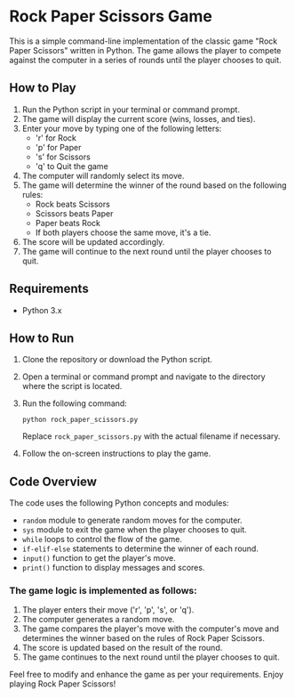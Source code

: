 # Rock Paper Scissors Game

This is a simple command-line implementation of the classic game "Rock Paper Scissors" written in Python. The game allows the player to compete against the computer in a series of rounds until the player chooses to quit.

## How to Play

1. Run the Python script in your terminal or command prompt.
2. The game will display the current score (wins, losses, and ties).
3. Enter your move by typing one of the following letters:
   - 'r' for Rock
   - 'p' for Paper
   - 's' for Scissors
   - 'q' to Quit the game
4. The computer will randomly select its move.
5. The game will determine the winner of the round based on the following rules:
   - Rock beats Scissors
   - Scissors beats Paper
   - Paper beats Rock
   - If both players choose the same move, it's a tie.
6. The score will be updated accordingly.
7. The game will continue to the next round until the player chooses to quit.

## Requirements

- Python 3.x

## How to Run

1. Clone the repository or download the Python script.
2. Open a terminal or command prompt and navigate to the directory where the script is located.
3. Run the following command:

   ```
   python rock_paper_scissors.py
   ```

   Replace `rock_paper_scissors.py` with the actual filename if necessary.

4. Follow the on-screen instructions to play the game.

## Code Overview

The code uses the following Python concepts and modules:

- `random` module to generate random moves for the computer.
- `sys` module to exit the game when the player chooses to quit.
- `while` loops to control the flow of the game.
- `if-elif-else` statements to determine the winner of each round.
- `input()` function to get the player's move.
- `print()` function to display messages and scores.

### The game logic is implemented as follows:

1. The player enters their move ('r', 'p', 's', or 'q').
2. The computer generates a random move.
3. The game compares the player's move with the computer's move and determines the winner based on the rules of Rock Paper Scissors.
4. The score is updated based on the result of the round.
5. The game continues to the next round until the player chooses to quit.


Feel free to modify and enhance the game as per your requirements. Enjoy playing Rock Paper Scissors!
